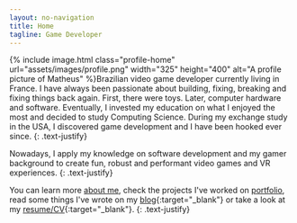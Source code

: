 ```yaml
---
layout: no-navigation
title: Home
tagline: Game Developer
---
```

{% include image.html class="profile-home" url="assets/images/profile.png" width="325" height="400" alt="A profile picture of Matheus" %}Brazilian video game developer currently living in France. I have always been passionate about building, fixing, breaking and fixing things back again. First, there were toys. Later, computer hardware and software. Eventually, I invested my education on what I enjoyed the most and decided to study Computing Science. During my exchange study in the USA, I discovered game development and I have been hooked ever since. 
{: .text-justify}

Nowadays, I apply my knowledge on software development and my gamer background to create fun, robust and performant video games and VR experiences.
{: .text-justify}

You can learn more [about me](about.html), check the projects I've worked on [portfolio](portfolio.html), read some things I've wrote on my [blog](http://blog.matheusamazonas.net){:target="_blank"} or take a look at my [resume/CV](assets/Matheus_Amazonas_Resume.pdf){:target="_blank"}. 
{: .text-justify}
